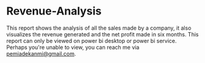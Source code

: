 # Revenue-Analysis

This report shows the analysis of all the sales made by a company, it also visualizes the revenue generated and the net profit made in six months. This report can only be viewed on power bi desktop or power bi service. Perhaps you're unable to view, you can reach me via pemiadekanmi@gmail.com.
